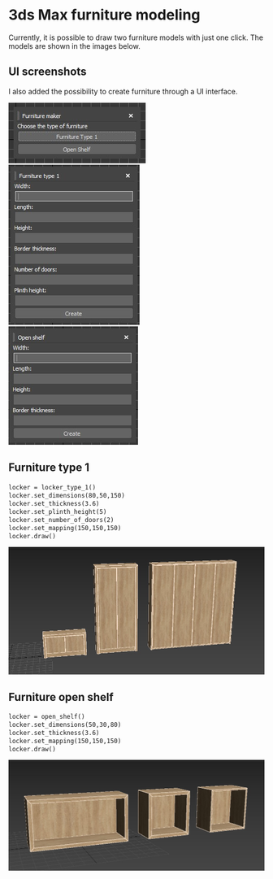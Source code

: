 # 3ds Max furniture modeling
Currently, it is possible to draw two furniture models with just one click. The models are shown in the images below.

## UI screenshots

I also added the possibility to create furniture through a UI interface.

![User interface 1](/screenshot/ui_1.jpg)
![User interface 1](/screenshot/ui_2.jpg)
![User interface 1](/screenshot/ui_3.jpg)

## Furniture type 1

```
locker = locker_type_1()
locker.set_dimensions(80,50,150)
locker.set_thickness(3.6)
locker.set_plinth_height(5)
locker.set_number_of_doors(2)
locker.set_mapping(150,150,150)
locker.draw()
```

![Furniture type 1](/screenshot/Screenshot_2.jpg)


## Furniture open shelf

```
locker = open_shelf()
locker.set_dimensions(50,30,80)
locker.set_thickness(3.6)
locker.set_mapping(150,150,150)
locker.draw()
```

![Furniture open shelf](/screenshot/Screenshot_1.jpg)
